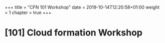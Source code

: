 +++
title = "CFN 101 Workshop"
date = 2019-10-14T12:20:58+01:00
weight = 1
chapter = true
+++

# [101] Cloud formation Workshop
